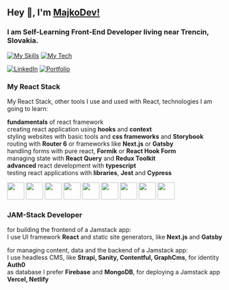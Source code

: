 ## Hey 👋, I'm [MajkoDev!](https://github.com/MajkoDev)

### I am Self-Learning Front-End Developer living near Trencin, Slovakia.

[![My Skills](https://skills.thijs.gg/icons?i=html,css,js)](https://skills.thijs.gg)
[![My Tech](https://skills.thijs.gg/icons?i=vscode,figma&theme=light)](https://skills.thijs.gg)

[![LinkedIn](https://img.shields.io/badge/-LinkedIn-0e76a8?style=flat-square&logo=Linkedin&logoColor=white)](https://www.linkedin.com/in/marian-holly-8b73bb242/)
[![Portfolio](https://img.shields.io/badge/Website-3b5998?style=flat-square&logo=google-chrome&logoColor=white)](https://majkodev.netlify.app/)

### My React Stack

My React Stack, other tools I use and used with React, technologies I am going to learn:

**fundamentals** of react framework <br />
creating react application using **hooks** and **context** <br />
styling websites with basic tools and **css frameworks** and **Storybook** <br />
routing with **Router 6** or frameworks like **Next.js** or **Gatsby** <br />
handling forms with pure react, **Formik** or **React Hook Form** <br />
managing state with **React Query** and **Redux Toolkit** <br />
**advanced** react development with **typescript** <br />
testing react applications with **libraries**, **Jest** and **Cypress**

<img src="https://cdn.jsdelivr.net/gh/devicons/devicon/icons/react/react-original.svg" width="40" height="40" /> <img src="https://cdn.jsdelivr.net/gh/devicons/devicon/icons/nextjs/nextjs-original.svg" width="40" height="40" /> <img src="https://cdn.jsdelivr.net/gh/devicons/devicon/icons/gatsby/gatsby-plain.svg" width="40" height="40" /> <img src="https://cdn.jsdelivr.net/gh/devicons/devicon/icons/redux/redux-original.svg" width="40" height="40" /> <img src="https://cdn.jsdelivr.net/gh/devicons/devicon/icons/typescript/typescript-original.svg" width="40" height="40" /> <img src="https://cdn.jsdelivr.net/gh/devicons/devicon/icons/storybook/storybook-original.svg" width="40" height="40" /> <img src="https://cdn.jsdelivr.net/gh/devicons/devicon/icons/materialui/materialui-original.svg" width="40" height="40" /> <img src="https://cdn.jsdelivr.net/gh/devicons/devicon/icons/tailwindcss/tailwindcss-plain.svg" width="40" height="40" /> <img src="https://cdn.jsdelivr.net/gh/devicons/devicon/icons/jest/jest-plain.svg" width="40" height="40" />

### JAM-Stack Developer

for building the frontend of a Jamstack app:  <br />
I use UI framework **React** and static site generators, like **Next.js** and **Gatsby**

for managing content, data and the backend of a Jamstack app: <br />
I use headless CMS, like **Strapi, Sanity, Contentful, GraphCms**, for identity **Auth0**  <br />
as database I prefer **Firebase** and **MongoDB**, for deploying a Jamstack app **Vercel, Netlify**





